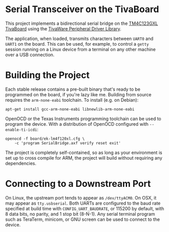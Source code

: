 # Serial Transceiver on the TivaBoard #

This project implements a bidirectional serial bridge on the
[TM4C123GXL TivaBoard](http://www.ti.com/tool/EK-TM4C123GXL)
using the [TivaWare Peripheral Driver Library](http://www.ti.com/tool/SW-TM4C).

The application, when loaded, transmits characters between `UART0` and `UART1`
on the board. This can be used, for example, to control a `getty` session
running on a Linux device from a terminal on any other machine over a USB
connection.

# Building the Project #

Each stable release contains a pre-built binary that's ready to be programmed
on the board, if you're lazy like me. Building from source requires the
`arm-none-eabi` toolchain. To install (e.g. on Debian):

```
apt-get install gcc-arm-none-eabi libnewlib-arm-none-eabi
```

OpenOCD or the Texas Instruments programming toolchain can be used to program
the device. With a distribution of OpenOCD configured with `--enable-ti-icdi`:

```
openocd -f board/ek-lm4f120xl.cfg \
    -c 'program SerialBridge.axf verify reset exit'
```

The project is completely self-contained, so as long as your environment is
set up to cross compile for ARM, the project will build without requiring any
dependencies.

# Connecting to a Downstream Port #

On Linux, the upstream port tends to appear as `/dev/ttyACM0`. On OSX, it may
appear as `tty.usbserial`. Both UARTs are configured to the baud rate specified
at build time with `CONFIG_UART_BAUDRATE`, or 115200 by default, with 8 data
bits, no parity, and 1 stop bit (8-N-1). Any serial terminal program such as
TeraTerm, minicom, or GNU screen can be used to connect to the device.
